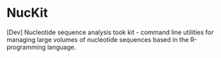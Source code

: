 # NucKit
[Dev] Nucleotide sequence analysis took kit - command line utilities for managing large volumes of nucleotide sequences based in the R-programming language.
